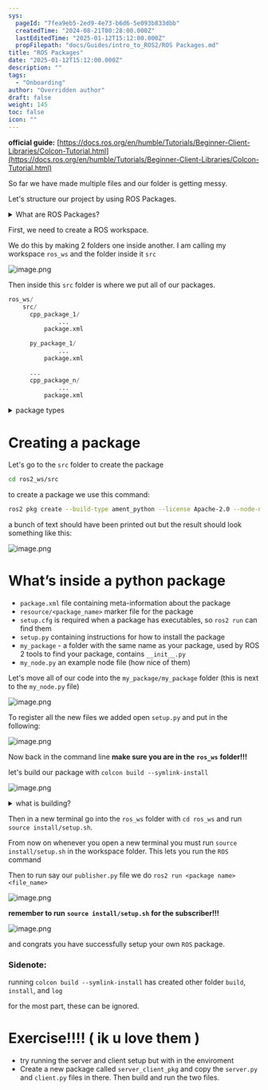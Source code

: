 ```yaml
---
sys:
  pageId: "7fea9eb5-2ed9-4e73-b6d6-5e093b833dbb"
  createdTime: "2024-08-21T00:28:00.000Z"
  lastEditedTime: "2025-01-12T15:12:00.000Z"
  propFilepath: "docs/Guides/intro_to_ROS2/ROS Packages.md"
title: "ROS Packages"
date: "2025-01-12T15:12:00.000Z"
description: ""
tags:
  - "Onboarding"
author: "Overridden author"
draft: false
weight: 145
toc: false
icon: ""
---
```


**official guide:** [https://docs.ros.org/en/humble/Tutorials/Beginner-Client-Libraries/Colcon-Tutorial.html](https://docs.ros.org/en/humble/Tutorials/Beginner-Client-Libraries/Colcon-Tutorial.html)

So far we have made multiple files and our folder is getting messy.

Let's structure our project by using ROS Packages.

<details>

<summary>What are ROS Packages?</summary>

ROS Packages are, as the name implies, packages of code that are highly sharable between ROS developers.

They consist of a folder, `package.xml` file, and source code

```python
      cpp_package_1/
		      ... imagine much code files here ..
          package.xml
```

</details>

First, we need to create a ROS workspace.

We do this by making 2 folders one inside another. I am calling my workspace `ros_ws` and the folder inside it `src`

![image.png](https://prod-files-secure.s3.us-west-2.amazonaws.com/d518164a-d88e-44d1-a4ee-3adb3bd8bce0/70706947-fd18-4537-a67b-e12946812d31/image.png?X-Amz-Algorithm=AWS4-HMAC-SHA256&X-Amz-Content-Sha256=UNSIGNED-PAYLOAD&X-Amz-Credential=ASIAZI2LB466UNWXVODQ%2F20250525%2Fus-west-2%2Fs3%2Faws4_request&X-Amz-Date=20250525T061133Z&X-Amz-Expires=3600&X-Amz-Security-Token=IQoJb3JpZ2luX2VjEF4aCXVzLXdlc3QtMiJHMEUCIQD1DCw%2BLZCnPOv9ZDaNsXziHTgiPQD1VPW1%2Fj4Xi43DrgIgHKaHysF3FYpMOdyJP8UrsDiz91z8SkGWwgH7LnojZfgq%2FwMIJxAAGgw2Mzc0MjMxODM4MDUiDExXR59gJU1WljAavircAzsmjQi8QbjJiJteNsEss7XuZnbw367BUJPI6dtoW9mK54PYbeKkmQNZFdkVJAGxwLQu997YdE40kJdfe2MamzNuGMr1ohdtXtwX4GMwoxtOQoVV%2BKGoPU48iXgpxy3sfdX%2BH1z9QygmBtlRxcB7h3x18nPpCKN4Uez6FuKBGel0LL7gKSXPIE1lWIJ4HZjjWFZbvl%2BDMUXFnVoARHtYg61isWXbZrmaeSdUZVt7Ded9a%2BMscWQbpUfE3Kn1Hy5Kn%2BvnuBExVUGoU2w3o8yhYDWePj%2BXQsJyFLcnyP60D0I1lHdNYBbJwZScCUyfKXBS2v%2Bcu90yY3gZY5IBcBgGzisv%2Fvcv612UXn0v4r1wlmpS6VP2v1BZXlnunQiEDYJdQEMoVmHjn5dOk3q3V8npmO6M48yN6YBCGZZyOZm41oqxJDy9%2FOnCfVpMNuGTMx4O8daIl8UngjbHJBb%2FlRKm3MKfONUrqInWbt1LDr1pbErqd0dgMSf66kOzyVDXwUByxuJ9xUPkFh%2FV9yTQh1DuZlMoLw91W6Bh75k26X45zKaxhRV%2BLtLhXBPpB%2Buwj1JYeSZsjYiN0Omw78olHA1tI07TGiFj%2FDBm4WUqGVcxOWB7x5wieTZ%2FPjMgyYw8MNnoysEGOqUB1i6ijU128SvgUw9O9Eom9C%2BpHKBsnaDyGRKdnrs1lRxsheTFljp2sYlMYtj9ubkAH9%2FyEDQmS0K6FJxGOikGtLXWnc%2FimSfLbXbQ1iszHmPPdci05VLRhQ3PHniK3ilaysYg25MTWxftqiZbl6lk8g5tuLknQOFpXWIMQI9Orf2fHXrG80EXC2WqFdBiVqzSyxHaSsjoAyKPn22rYIBcu4%2BUgmAD&X-Amz-Signature=7b2bea4c42eb596f60a8a1bb0031e213267542b2feba114ae0244bea3c199d2e&X-Amz-SignedHeaders=host&x-id=GetObject)

Then inside this `src` folder is where we put all of our packages.

```python
ros_ws/
    src/
      cpp_package_1/
		      ...
          package.xml

      py_package_1/
		      ...
          package.xml

      ...
      cpp_package_n/
		      ...
          package.xml

```

<details>

<summary>package types</summary>

packages can be either `C++` or python.

the intern file structure is different for each but for this guide we will stick to creating python packages

</details>

# Creating a package

Let's go to the `src` folder to create the package

```bash
cd ros2_ws/src
```

to create a package we use this command:

```bash
ros2 pkg create --build-type ament_python --license Apache-2.0 --node-name my_node my_package
```

a bunch of text should have been printed out but the result should look something like this:

![image.png](https://prod-files-secure.s3.us-west-2.amazonaws.com/d518164a-d88e-44d1-a4ee-3adb3bd8bce0/e6cf1e3f-8512-4a3e-b131-079f800bf3e8/image.png?X-Amz-Algorithm=AWS4-HMAC-SHA256&X-Amz-Content-Sha256=UNSIGNED-PAYLOAD&X-Amz-Credential=ASIAZI2LB466UNWXVODQ%2F20250525%2Fus-west-2%2Fs3%2Faws4_request&X-Amz-Date=20250525T061133Z&X-Amz-Expires=3600&X-Amz-Security-Token=IQoJb3JpZ2luX2VjEF4aCXVzLXdlc3QtMiJHMEUCIQD1DCw%2BLZCnPOv9ZDaNsXziHTgiPQD1VPW1%2Fj4Xi43DrgIgHKaHysF3FYpMOdyJP8UrsDiz91z8SkGWwgH7LnojZfgq%2FwMIJxAAGgw2Mzc0MjMxODM4MDUiDExXR59gJU1WljAavircAzsmjQi8QbjJiJteNsEss7XuZnbw367BUJPI6dtoW9mK54PYbeKkmQNZFdkVJAGxwLQu997YdE40kJdfe2MamzNuGMr1ohdtXtwX4GMwoxtOQoVV%2BKGoPU48iXgpxy3sfdX%2BH1z9QygmBtlRxcB7h3x18nPpCKN4Uez6FuKBGel0LL7gKSXPIE1lWIJ4HZjjWFZbvl%2BDMUXFnVoARHtYg61isWXbZrmaeSdUZVt7Ded9a%2BMscWQbpUfE3Kn1Hy5Kn%2BvnuBExVUGoU2w3o8yhYDWePj%2BXQsJyFLcnyP60D0I1lHdNYBbJwZScCUyfKXBS2v%2Bcu90yY3gZY5IBcBgGzisv%2Fvcv612UXn0v4r1wlmpS6VP2v1BZXlnunQiEDYJdQEMoVmHjn5dOk3q3V8npmO6M48yN6YBCGZZyOZm41oqxJDy9%2FOnCfVpMNuGTMx4O8daIl8UngjbHJBb%2FlRKm3MKfONUrqInWbt1LDr1pbErqd0dgMSf66kOzyVDXwUByxuJ9xUPkFh%2FV9yTQh1DuZlMoLw91W6Bh75k26X45zKaxhRV%2BLtLhXBPpB%2Buwj1JYeSZsjYiN0Omw78olHA1tI07TGiFj%2FDBm4WUqGVcxOWB7x5wieTZ%2FPjMgyYw8MNnoysEGOqUB1i6ijU128SvgUw9O9Eom9C%2BpHKBsnaDyGRKdnrs1lRxsheTFljp2sYlMYtj9ubkAH9%2FyEDQmS0K6FJxGOikGtLXWnc%2FimSfLbXbQ1iszHmPPdci05VLRhQ3PHniK3ilaysYg25MTWxftqiZbl6lk8g5tuLknQOFpXWIMQI9Orf2fHXrG80EXC2WqFdBiVqzSyxHaSsjoAyKPn22rYIBcu4%2BUgmAD&X-Amz-Signature=c67755bbf3aaa49c075f80dbdb019a4c972bd674e707af122265925f22fe10cc&X-Amz-SignedHeaders=host&x-id=GetObject)

# What’s inside a python package

- `package.xml` file containing meta-information about the package
- `resource/<package_name>` marker file for the package
- `setup.cfg` is required when a package has executables, so `ros2 run` can find them
- `setup.py` containing instructions for how to install the package
- `my_package` - a folder with the same name as your package, used by ROS 2 tools to find your package, contains `__init__.py`
- `my_node.py` an example node file (how nice of them)

Let's move all of our code into the `my_package/my_package` folder (this is next to the `my_node.py` file)

![image.png](https://prod-files-secure.s3.us-west-2.amazonaws.com/d518164a-d88e-44d1-a4ee-3adb3bd8bce0/9ce58f11-0da9-4d3e-b86d-506a9685d378/image.png?X-Amz-Algorithm=AWS4-HMAC-SHA256&X-Amz-Content-Sha256=UNSIGNED-PAYLOAD&X-Amz-Credential=ASIAZI2LB466UNWXVODQ%2F20250525%2Fus-west-2%2Fs3%2Faws4_request&X-Amz-Date=20250525T061133Z&X-Amz-Expires=3600&X-Amz-Security-Token=IQoJb3JpZ2luX2VjEF4aCXVzLXdlc3QtMiJHMEUCIQD1DCw%2BLZCnPOv9ZDaNsXziHTgiPQD1VPW1%2Fj4Xi43DrgIgHKaHysF3FYpMOdyJP8UrsDiz91z8SkGWwgH7LnojZfgq%2FwMIJxAAGgw2Mzc0MjMxODM4MDUiDExXR59gJU1WljAavircAzsmjQi8QbjJiJteNsEss7XuZnbw367BUJPI6dtoW9mK54PYbeKkmQNZFdkVJAGxwLQu997YdE40kJdfe2MamzNuGMr1ohdtXtwX4GMwoxtOQoVV%2BKGoPU48iXgpxy3sfdX%2BH1z9QygmBtlRxcB7h3x18nPpCKN4Uez6FuKBGel0LL7gKSXPIE1lWIJ4HZjjWFZbvl%2BDMUXFnVoARHtYg61isWXbZrmaeSdUZVt7Ded9a%2BMscWQbpUfE3Kn1Hy5Kn%2BvnuBExVUGoU2w3o8yhYDWePj%2BXQsJyFLcnyP60D0I1lHdNYBbJwZScCUyfKXBS2v%2Bcu90yY3gZY5IBcBgGzisv%2Fvcv612UXn0v4r1wlmpS6VP2v1BZXlnunQiEDYJdQEMoVmHjn5dOk3q3V8npmO6M48yN6YBCGZZyOZm41oqxJDy9%2FOnCfVpMNuGTMx4O8daIl8UngjbHJBb%2FlRKm3MKfONUrqInWbt1LDr1pbErqd0dgMSf66kOzyVDXwUByxuJ9xUPkFh%2FV9yTQh1DuZlMoLw91W6Bh75k26X45zKaxhRV%2BLtLhXBPpB%2Buwj1JYeSZsjYiN0Omw78olHA1tI07TGiFj%2FDBm4WUqGVcxOWB7x5wieTZ%2FPjMgyYw8MNnoysEGOqUB1i6ijU128SvgUw9O9Eom9C%2BpHKBsnaDyGRKdnrs1lRxsheTFljp2sYlMYtj9ubkAH9%2FyEDQmS0K6FJxGOikGtLXWnc%2FimSfLbXbQ1iszHmPPdci05VLRhQ3PHniK3ilaysYg25MTWxftqiZbl6lk8g5tuLknQOFpXWIMQI9Orf2fHXrG80EXC2WqFdBiVqzSyxHaSsjoAyKPn22rYIBcu4%2BUgmAD&X-Amz-Signature=4abeec340720a434f3bd8651dfcbb4d309bcbdb543738f07f24261ef680954c3&X-Amz-SignedHeaders=host&x-id=GetObject)

To register all the new files we added open `setup.py` and put in the following:

![image.png](https://prod-files-secure.s3.us-west-2.amazonaws.com/d518164a-d88e-44d1-a4ee-3adb3bd8bce0/1cd7c262-4cae-4496-9d75-c178537d24a2/image.png?X-Amz-Algorithm=AWS4-HMAC-SHA256&X-Amz-Content-Sha256=UNSIGNED-PAYLOAD&X-Amz-Credential=ASIAZI2LB466UNWXVODQ%2F20250525%2Fus-west-2%2Fs3%2Faws4_request&X-Amz-Date=20250525T061133Z&X-Amz-Expires=3600&X-Amz-Security-Token=IQoJb3JpZ2luX2VjEF4aCXVzLXdlc3QtMiJHMEUCIQD1DCw%2BLZCnPOv9ZDaNsXziHTgiPQD1VPW1%2Fj4Xi43DrgIgHKaHysF3FYpMOdyJP8UrsDiz91z8SkGWwgH7LnojZfgq%2FwMIJxAAGgw2Mzc0MjMxODM4MDUiDExXR59gJU1WljAavircAzsmjQi8QbjJiJteNsEss7XuZnbw367BUJPI6dtoW9mK54PYbeKkmQNZFdkVJAGxwLQu997YdE40kJdfe2MamzNuGMr1ohdtXtwX4GMwoxtOQoVV%2BKGoPU48iXgpxy3sfdX%2BH1z9QygmBtlRxcB7h3x18nPpCKN4Uez6FuKBGel0LL7gKSXPIE1lWIJ4HZjjWFZbvl%2BDMUXFnVoARHtYg61isWXbZrmaeSdUZVt7Ded9a%2BMscWQbpUfE3Kn1Hy5Kn%2BvnuBExVUGoU2w3o8yhYDWePj%2BXQsJyFLcnyP60D0I1lHdNYBbJwZScCUyfKXBS2v%2Bcu90yY3gZY5IBcBgGzisv%2Fvcv612UXn0v4r1wlmpS6VP2v1BZXlnunQiEDYJdQEMoVmHjn5dOk3q3V8npmO6M48yN6YBCGZZyOZm41oqxJDy9%2FOnCfVpMNuGTMx4O8daIl8UngjbHJBb%2FlRKm3MKfONUrqInWbt1LDr1pbErqd0dgMSf66kOzyVDXwUByxuJ9xUPkFh%2FV9yTQh1DuZlMoLw91W6Bh75k26X45zKaxhRV%2BLtLhXBPpB%2Buwj1JYeSZsjYiN0Omw78olHA1tI07TGiFj%2FDBm4WUqGVcxOWB7x5wieTZ%2FPjMgyYw8MNnoysEGOqUB1i6ijU128SvgUw9O9Eom9C%2BpHKBsnaDyGRKdnrs1lRxsheTFljp2sYlMYtj9ubkAH9%2FyEDQmS0K6FJxGOikGtLXWnc%2FimSfLbXbQ1iszHmPPdci05VLRhQ3PHniK3ilaysYg25MTWxftqiZbl6lk8g5tuLknQOFpXWIMQI9Orf2fHXrG80EXC2WqFdBiVqzSyxHaSsjoAyKPn22rYIBcu4%2BUgmAD&X-Amz-Signature=272c49af0515a71fb0ce3d0e26e5b45ede602837c57bd643e9ba47cc99eba3db&X-Amz-SignedHeaders=host&x-id=GetObject)

Now back in the command line **make sure you are in the** **`ros_ws`** **folder!!!**

let's build our package with `colcon build --symlink-install`

![image.png](https://prod-files-secure.s3.us-west-2.amazonaws.com/d518164a-d88e-44d1-a4ee-3adb3bd8bce0/2f2a0d27-b173-48fd-b189-5f5c0ce65619/image.png?X-Amz-Algorithm=AWS4-HMAC-SHA256&X-Amz-Content-Sha256=UNSIGNED-PAYLOAD&X-Amz-Credential=ASIAZI2LB466UNWXVODQ%2F20250525%2Fus-west-2%2Fs3%2Faws4_request&X-Amz-Date=20250525T061133Z&X-Amz-Expires=3600&X-Amz-Security-Token=IQoJb3JpZ2luX2VjEF4aCXVzLXdlc3QtMiJHMEUCIQD1DCw%2BLZCnPOv9ZDaNsXziHTgiPQD1VPW1%2Fj4Xi43DrgIgHKaHysF3FYpMOdyJP8UrsDiz91z8SkGWwgH7LnojZfgq%2FwMIJxAAGgw2Mzc0MjMxODM4MDUiDExXR59gJU1WljAavircAzsmjQi8QbjJiJteNsEss7XuZnbw367BUJPI6dtoW9mK54PYbeKkmQNZFdkVJAGxwLQu997YdE40kJdfe2MamzNuGMr1ohdtXtwX4GMwoxtOQoVV%2BKGoPU48iXgpxy3sfdX%2BH1z9QygmBtlRxcB7h3x18nPpCKN4Uez6FuKBGel0LL7gKSXPIE1lWIJ4HZjjWFZbvl%2BDMUXFnVoARHtYg61isWXbZrmaeSdUZVt7Ded9a%2BMscWQbpUfE3Kn1Hy5Kn%2BvnuBExVUGoU2w3o8yhYDWePj%2BXQsJyFLcnyP60D0I1lHdNYBbJwZScCUyfKXBS2v%2Bcu90yY3gZY5IBcBgGzisv%2Fvcv612UXn0v4r1wlmpS6VP2v1BZXlnunQiEDYJdQEMoVmHjn5dOk3q3V8npmO6M48yN6YBCGZZyOZm41oqxJDy9%2FOnCfVpMNuGTMx4O8daIl8UngjbHJBb%2FlRKm3MKfONUrqInWbt1LDr1pbErqd0dgMSf66kOzyVDXwUByxuJ9xUPkFh%2FV9yTQh1DuZlMoLw91W6Bh75k26X45zKaxhRV%2BLtLhXBPpB%2Buwj1JYeSZsjYiN0Omw78olHA1tI07TGiFj%2FDBm4WUqGVcxOWB7x5wieTZ%2FPjMgyYw8MNnoysEGOqUB1i6ijU128SvgUw9O9Eom9C%2BpHKBsnaDyGRKdnrs1lRxsheTFljp2sYlMYtj9ubkAH9%2FyEDQmS0K6FJxGOikGtLXWnc%2FimSfLbXbQ1iszHmPPdci05VLRhQ3PHniK3ilaysYg25MTWxftqiZbl6lk8g5tuLknQOFpXWIMQI9Orf2fHXrG80EXC2WqFdBiVqzSyxHaSsjoAyKPn22rYIBcu4%2BUgmAD&X-Amz-Signature=991aa4affff289f778ef723942319c972264d5d4de3c0f736d8983a22c9782fd&X-Amz-SignedHeaders=host&x-id=GetObject)

<details>

<summary>what is building?</summary>

if you are a CS major at Rose-Hulman you will learn the answer to this in CSSE132

but TLDR; is it combines all the code files into one program that can be run easily 

</details>

Then in a new terminal go into the `ros_ws` folder with `cd ros_ws` and run `source install/setup.sh`. 

From now on whenever you open a new terminal you must run `source install/setup.sh` in the workspace folder. This lets you run the `ROS` command

Then to run say our `publisher.py` file we do `ros2 run <package name> <file_name>`

![image.png](https://prod-files-secure.s3.us-west-2.amazonaws.com/d518164a-d88e-44d1-a4ee-3adb3bd8bce0/4f4b1219-3a44-4632-aa0a-ce3471699f59/image.png?X-Amz-Algorithm=AWS4-HMAC-SHA256&X-Amz-Content-Sha256=UNSIGNED-PAYLOAD&X-Amz-Credential=ASIAZI2LB466UNWXVODQ%2F20250525%2Fus-west-2%2Fs3%2Faws4_request&X-Amz-Date=20250525T061133Z&X-Amz-Expires=3600&X-Amz-Security-Token=IQoJb3JpZ2luX2VjEF4aCXVzLXdlc3QtMiJHMEUCIQD1DCw%2BLZCnPOv9ZDaNsXziHTgiPQD1VPW1%2Fj4Xi43DrgIgHKaHysF3FYpMOdyJP8UrsDiz91z8SkGWwgH7LnojZfgq%2FwMIJxAAGgw2Mzc0MjMxODM4MDUiDExXR59gJU1WljAavircAzsmjQi8QbjJiJteNsEss7XuZnbw367BUJPI6dtoW9mK54PYbeKkmQNZFdkVJAGxwLQu997YdE40kJdfe2MamzNuGMr1ohdtXtwX4GMwoxtOQoVV%2BKGoPU48iXgpxy3sfdX%2BH1z9QygmBtlRxcB7h3x18nPpCKN4Uez6FuKBGel0LL7gKSXPIE1lWIJ4HZjjWFZbvl%2BDMUXFnVoARHtYg61isWXbZrmaeSdUZVt7Ded9a%2BMscWQbpUfE3Kn1Hy5Kn%2BvnuBExVUGoU2w3o8yhYDWePj%2BXQsJyFLcnyP60D0I1lHdNYBbJwZScCUyfKXBS2v%2Bcu90yY3gZY5IBcBgGzisv%2Fvcv612UXn0v4r1wlmpS6VP2v1BZXlnunQiEDYJdQEMoVmHjn5dOk3q3V8npmO6M48yN6YBCGZZyOZm41oqxJDy9%2FOnCfVpMNuGTMx4O8daIl8UngjbHJBb%2FlRKm3MKfONUrqInWbt1LDr1pbErqd0dgMSf66kOzyVDXwUByxuJ9xUPkFh%2FV9yTQh1DuZlMoLw91W6Bh75k26X45zKaxhRV%2BLtLhXBPpB%2Buwj1JYeSZsjYiN0Omw78olHA1tI07TGiFj%2FDBm4WUqGVcxOWB7x5wieTZ%2FPjMgyYw8MNnoysEGOqUB1i6ijU128SvgUw9O9Eom9C%2BpHKBsnaDyGRKdnrs1lRxsheTFljp2sYlMYtj9ubkAH9%2FyEDQmS0K6FJxGOikGtLXWnc%2FimSfLbXbQ1iszHmPPdci05VLRhQ3PHniK3ilaysYg25MTWxftqiZbl6lk8g5tuLknQOFpXWIMQI9Orf2fHXrG80EXC2WqFdBiVqzSyxHaSsjoAyKPn22rYIBcu4%2BUgmAD&X-Amz-Signature=7571ba9ff73395e63e9da5d9c6032cd3582f0a22a129ce7b2d5450dfb2a55d9e&X-Amz-SignedHeaders=host&x-id=GetObject)

**remember to run** **`source install/setup.sh`** **for the subscriber!!!**

![image.png](https://prod-files-secure.s3.us-west-2.amazonaws.com/d518164a-d88e-44d1-a4ee-3adb3bd8bce0/02121119-dad4-49ec-8356-c956108b4243/image.png?X-Amz-Algorithm=AWS4-HMAC-SHA256&X-Amz-Content-Sha256=UNSIGNED-PAYLOAD&X-Amz-Credential=ASIAZI2LB466UNWXVODQ%2F20250525%2Fus-west-2%2Fs3%2Faws4_request&X-Amz-Date=20250525T061133Z&X-Amz-Expires=3600&X-Amz-Security-Token=IQoJb3JpZ2luX2VjEF4aCXVzLXdlc3QtMiJHMEUCIQD1DCw%2BLZCnPOv9ZDaNsXziHTgiPQD1VPW1%2Fj4Xi43DrgIgHKaHysF3FYpMOdyJP8UrsDiz91z8SkGWwgH7LnojZfgq%2FwMIJxAAGgw2Mzc0MjMxODM4MDUiDExXR59gJU1WljAavircAzsmjQi8QbjJiJteNsEss7XuZnbw367BUJPI6dtoW9mK54PYbeKkmQNZFdkVJAGxwLQu997YdE40kJdfe2MamzNuGMr1ohdtXtwX4GMwoxtOQoVV%2BKGoPU48iXgpxy3sfdX%2BH1z9QygmBtlRxcB7h3x18nPpCKN4Uez6FuKBGel0LL7gKSXPIE1lWIJ4HZjjWFZbvl%2BDMUXFnVoARHtYg61isWXbZrmaeSdUZVt7Ded9a%2BMscWQbpUfE3Kn1Hy5Kn%2BvnuBExVUGoU2w3o8yhYDWePj%2BXQsJyFLcnyP60D0I1lHdNYBbJwZScCUyfKXBS2v%2Bcu90yY3gZY5IBcBgGzisv%2Fvcv612UXn0v4r1wlmpS6VP2v1BZXlnunQiEDYJdQEMoVmHjn5dOk3q3V8npmO6M48yN6YBCGZZyOZm41oqxJDy9%2FOnCfVpMNuGTMx4O8daIl8UngjbHJBb%2FlRKm3MKfONUrqInWbt1LDr1pbErqd0dgMSf66kOzyVDXwUByxuJ9xUPkFh%2FV9yTQh1DuZlMoLw91W6Bh75k26X45zKaxhRV%2BLtLhXBPpB%2Buwj1JYeSZsjYiN0Omw78olHA1tI07TGiFj%2FDBm4WUqGVcxOWB7x5wieTZ%2FPjMgyYw8MNnoysEGOqUB1i6ijU128SvgUw9O9Eom9C%2BpHKBsnaDyGRKdnrs1lRxsheTFljp2sYlMYtj9ubkAH9%2FyEDQmS0K6FJxGOikGtLXWnc%2FimSfLbXbQ1iszHmPPdci05VLRhQ3PHniK3ilaysYg25MTWxftqiZbl6lk8g5tuLknQOFpXWIMQI9Orf2fHXrG80EXC2WqFdBiVqzSyxHaSsjoAyKPn22rYIBcu4%2BUgmAD&X-Amz-Signature=0ebd028ac4588988442b5f3be5b142db6d5942a475993ff950a0d59340cd2feb&X-Amz-SignedHeaders=host&x-id=GetObject)

and congrats you have successfully setup your own `ROS` package.

### Sidenote:

running `colcon build --symlink-install` has created other folder `build`, `install`, and `log`

for the most part, these can be ignored.

# Exercise!!!! ( ik u love them )

- try running the server and client setup but with in the enviroment
- Create a new package called `server_client_pkg` and copy the `server.py` and `client.py` files in there. Then build and run the two files.
